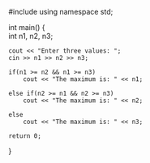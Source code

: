 #include <iostream>
using namespace std;

int main() {	
    int n1, n2, n3;

    cout << "Enter three values: ";
    cin >> n1 >> n2 >> n3;

    if(n1 >= n2 && n1 >= n3)
        cout << "The maximum is: " << n1;

    else if(n2 >= n1 && n2 >= n3)
        cout << "The maximum is: " << n2;
    
    else 
        cout << "The maximum is: " << n3;
  
    return 0;
}
